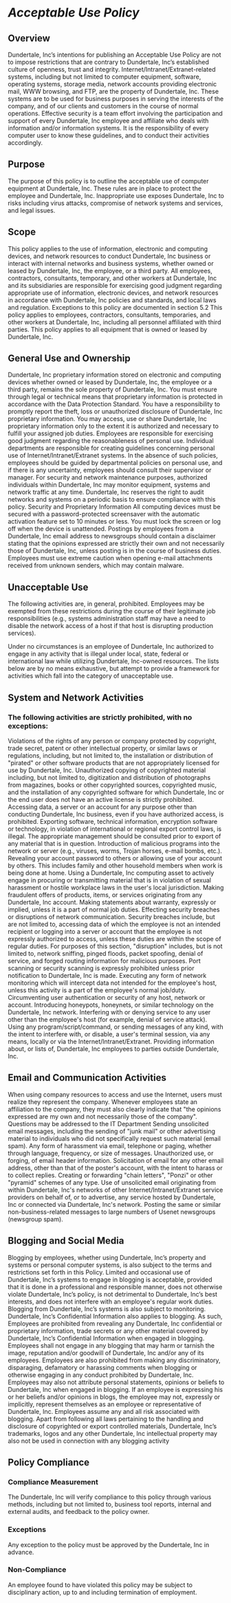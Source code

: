 # ***Acceptable Use Policy***
   
##   **Overview** <br>
Dundertale, Inc’s intentions for publishing an Acceptable Use Policy are not to impose restrictions that are contrary to Dundertale, Inc’s established culture of openness, trust and integrity. Internet/Intranet/Extranet-related systems, including but not limited to computer equipment, software, operating systems, storage media, network accounts providing electronic mail, WWW browsing, and FTP, are the property of Dundertale, Inc. These systems are to be used for business purposes in serving the interests of the company, and of our clients and customers in the course of normal operations.
Effective security is a team effort involving the participation and support of every Dundertale, Inc employee and affiliate who deals with information and/or information systems. It is the responsibility of every computer user to know these guidelines, and to conduct their activities accordingly.

##   **Purpose** <br>
The purpose of this policy is to outline the acceptable use of computer equipment at Dundertale, Inc. These rules are in place to protect the employee and Dundertale, Inc. Inappropriate use exposes Dundertale, Inc to risks including virus attacks, compromise of network systems and services, and legal issues. 
   
##   **Scope** <br>
This policy applies to the use of information, electronic and computing devices, and network resources to conduct Dundertale, Inc business or interact with internal networks and business systems, whether owned or leased by Dundertale, Inc, the employee, or a third party. All employees, contractors, consultants, temporary, and other workers at Dundertale, Inc  and its subsidiaries are responsible for exercising good judgment regarding appropriate use of information, electronic devices, and network resources in accordance with Dundertale, Inc   policies and standards, and local laws and regulation. Exceptions to this policy are documented in section 5.2
This policy applies to employees, contractors, consultants, temporaries, and other workers at Dundertale, Inc, including all personnel affiliated with third parties. This policy applies to all equipment that is owned or leased by Dundertale, Inc. 
	
## **General Use and Ownership** <br>
Dundertale, Inc proprietary information stored on electronic and computing devices whether owned or leased by Dundertale, Inc, the employee or a third party, remains the sole property of Dundertale, Inc.  You must ensure through legal or technical means that proprietary information is protected in accordance with the Data Protection Standard.
You have a responsibility to promptly report the theft, loss or unauthorized disclosure of Dundertale, Inc proprietary information.
You may access, use or share Dundertale, Inc proprietary information only to the extent it is authorized and necessary to fulfill your assigned job duties.
Employees are responsible for exercising good judgment regarding the reasonableness of personal use. Individual departments are responsible for creating guidelines concerning personal use of Internet/Intranet/Extranet systems. In the absence of such policies, employees should be guided by departmental policies on personal use, and if there is any uncertainty, employees should consult their supervisor or manager. 
For security and network maintenance purposes, authorized individuals within Dundertale, Inc may monitor equipment, systems and network traffic at any time.
Dundertale, Inc reserves the right to audit networks and systems on a periodic basis to ensure compliance with this policy. 
Security and Proprietary Information
All computing devices must be secured with a password-protected screensaver with the automatic activation feature set to 10 minutes or less. You must lock the screen or log off when the device is unattended. 
	Postings by employees from a Dundertale, Inc email address to newsgroups should contain a disclaimer stating that the opinions expressed are strictly their own and not necessarily those of Dundertale, Inc, unless posting is in the course of business duties. 
	Employees must use extreme caution when opening e-mail attachments received from unknown senders, which may contain malware.

##   **Unacceptable Use** <br>
The following activities are, in general, prohibited. Employees may be exempted from these restrictions during the course of their legitimate job responsibilities (e.g., systems administration staff may have a need to disable the network access of a host if that host is disrupting production services).

Under no circumstances is an employee of Dundertale, Inc authorized to engage in any activity that is illegal under local, state, federal or international law while utilizing Dundertale, Inc-owned resources. 
The lists below are by no means exhaustive, but attempt to provide a framework for activities which fall into the category of unacceptable use.

##   **System and Network Activities** <br>
### The following activities are strictly prohibited, with no exceptions: 
Violations of the rights of any person or company protected by copyright, trade secret, patent or other intellectual property, or similar laws or regulations, including, but not limited to, the installation or distribution of "pirated" or other software products that are not appropriately licensed for use by Dundertale, Inc. 
	Unauthorized copying of copyrighted material including, but not limited to, digitization and distribution of photographs from magazines, books or other copyrighted sources, copyrighted music, and the installation of any copyrighted software for which Dundertale, Inc or the end user does not have an active license is strictly prohibited. 
	Accessing data, a server or an account for any purpose other than conducting Dundertale, Inc business, even if you have authorized access, is prohibited.
	Exporting software, technical information, encryption software or technology, in violation of international or regional export control laws, is illegal. The appropriate management should be consulted prior to export of any material that is in question. 
	Introduction of malicious programs into the network or server (e.g., viruses, worms, Trojan horses, e-mail bombs, etc.). 
	Revealing your account password to others or allowing use of your account by others. This includes family and other household members when work is being done at home. 
	Using a Dundertale, Inc computing asset to actively engage in procuring or transmitting material that is in violation of sexual harassment or hostile workplace laws in the user's local jurisdiction. 
	Making fraudulent offers of products, items, or services originating from any Dundertale, Inc account. 
	Making statements about warranty, expressly or implied, unless it is a part of normal job duties. 
	Effecting security breaches or disruptions of network communication. Security breaches include, but are not limited to, accessing data of which the employee is not an intended recipient or logging into a server or account that the employee is not expressly authorized to access, unless these duties are within the scope of regular duties. For purposes of this section, "disruption" includes, but is not limited to, network sniffing, pinged floods, packet spoofing, denial of service, and forged routing information for malicious purposes. 
	Port scanning or security scanning is expressly prohibited unless prior notification to Dundertale, Inc is made. 
	Executing any form of network monitoring which will intercept data not intended for the employee's host, unless this activity is a part of the employee's normal job/duty. 
	Circumventing user authentication or security of any host, network or account. 
	Introducing honeypots, honeynets, or similar technology on the Dundertale, Inc network. 
	Interfering with or denying service to any user other than the employee's host (for example, denial of service attack). 
	Using any program/script/command, or sending messages of any kind, with the intent to interfere with, or disable, a user's terminal session, via any means, locally or via the Internet/Intranet/Extranet. 
	Providing information about, or lists of, Dundertale, Inc employees to parties outside Dundertale, Inc. 
	
##   **Email and Communication Activities** <br>
When using company resources to access and use the Internet, users must realize they represent the company. Whenever employees state an affiliation to the company, they must also clearly indicate that "the opinions expressed are my own and not necessarily those of the company". Questions may be addressed to the IT Department
	Sending unsolicited email messages, including the sending of "junk mail" or other advertising material to individuals who did not specifically request such material (email spam). 
	Any form of harassment via email, telephone or paging, whether through language, frequency, or size of messages. 
	Unauthorized use, or forging, of email header information. 
	Solicitation of email for any other email address, other than that of the poster's account, with the intent to harass or to collect replies. 
	Creating or forwarding "chain letters", "Ponzi" or other "pyramid" schemes of any type. 
	Use of unsolicited email originating from within Dundertale, Inc's networks of other Internet/Intranet/Extranet service providers on behalf of, or to advertise, any service hosted by Dundertale, Inc or connected via Dundertale, Inc's network. 
	Posting the same or similar non-business-related messages to large numbers of Usenet newsgroups (newsgroup spam). 

##   **Blogging and Social Media** <br>
Blogging by employees, whether using Dundertale, Inc’s property and systems or personal computer systems, is also subject to the terms and restrictions set forth in this Policy. Limited and occasional use of Dundertale, Inc’s systems to engage in blogging is acceptable, provided that it is done in a professional and responsible manner, does not otherwise violate Dundertale, Inc’s policy, is not detrimental to Dundertale, Inc’s best interests, and does not interfere with an employee's regular work duties. Blogging from Dundertale, Inc’s systems is also subject to monitoring.
	Dundertale, Inc’s Confidential Information also applies to blogging. As such, Employees are prohibited from revealing any Dundertale, Inc confidential or proprietary information, trade secrets or any other material covered by Dundertale, Inc’s Confidential Information when engaged in blogging.
	Employees shall not engage in any blogging that may harm or tarnish the image, reputation and/or goodwill of Dundertale, Inc and/or any of its employees. Employees are also prohibited from making any discriminatory, disparaging, defamatory or harassing comments when blogging or otherwise engaging in any conduct prohibited by Dundertale, Inc.
	Employees may also not attribute personal statements, opinions or beliefs to Dundertale, Inc when engaged in blogging. If an employee is expressing his or her beliefs and/or opinions in blogs, the employee may not, expressly or implicitly, represent themselves as an employee or representative of Dundertale, Inc. Employees assume any and all risk associated with blogging.
	Apart from following all laws pertaining to the handling and disclosure of copyrighted or export controlled materials, Dundertale, Inc’s trademarks, logos and any other Dundertale, Inc intellectual property may also not be used in connection with any blogging activity
   
##   **Policy Compliance** <br>
### **Compliance Measurement** <br>
The Dundertale, Inc will verify compliance to this policy through various methods, including but not limited to, business tool reports, internal and external audits, and feedback to the policy owner. 
### **Exceptions** <br>
Any exception to the policy must be approved by the Dundertale, Inc in advance. 
### **Non-Compliance** <br>
An employee found to have violated this policy may be subject to disciplinary action, up to and including termination of employment. 
